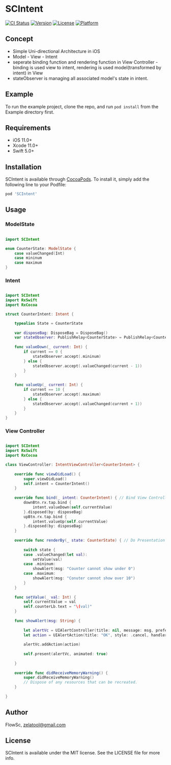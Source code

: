 # SCIntent

[![CI Status](https://img.shields.io/travis/FlowSc/SCIntent.svg?style=flat)](https://travis-ci.org/FlowSc/SCIntent)
[![Version](https://img.shields.io/cocoapods/v/SCIntent.svg?style=flat)](https://cocoapods.org/pods/SCIntent)
[![License](https://img.shields.io/cocoapods/l/SCIntent.svg?style=flat)](https://cocoapods.org/pods/SCIntent)
[![Platform](https://img.shields.io/cocoapods/p/SCIntent.svg?style=flat)](https://cocoapods.org/pods/SCIntent)


## Concept

- Simple Uni-directional Architecture in iOS
- Model - View - Intent
- seperate binding function and rendering function in View Controller - binding is used view to intent, rendering is used model(transformed by intent) in View
- stateObserver is managing all associated model's state in intent.


## Example

To run the example project, clone the repo, and run `pod install` from the Example directory first.

## Requirements

- iOS 11.0+
- Xcode 11.0+
- Swift 5.0+

## Installation

SCIntent is available through [CocoaPods](https://cocoapods.org). To install
it, simply add the following line to your Podfile:

```ruby
pod 'SCIntent'
```


## Usage


### ModelState
```swift

import SCIntent

enum CounterState: ModelState {
    case valueChanged(Int)
    case mininum
    case maximum
}


```

### Intent
```swift

import SCIntent
import RxSwift
import RxCocoa

struct CounterIntent: Intent { 

    typealias State = CounterState
    
    var disposeBag: DisposeBag = DisposeBag()
    var stateObserver: PublishRelay<CounterState> = PublishRelay<CounterState>()
    
    func valueDown(_ current: Int) {
        if current == 0 {
            stateObserver.accept(.mininum)
        } else {
            stateObserver.accept(.valueChanged(current - 1))
        }
    }
    
    func valueUp(_ current: Int) {
        if current == 10 {
            stateObserver.accept(.maximum)
        } else {
            stateObserver.accept(.valueChanged(current + 1))
        }
    }
}
```

### View Controller
```swift

import SCIntent
import RxSwift
import RxCocoa

class ViewController: IntentViewController<CounterIntent> { 
    
    override func viewDidLoad() {
        super.viewDidLoad()
        self.intent = CounterIntent()
    }
    
    override func bind(_ intent: CounterIntent) { // Bind View Controller Action and Intent's Business Logic
        downBtn.rx.tap.bind {
            intent.valueDown(self.currentValue)
        }.disposed(by: disposeBag)
        upBtn.rx.tap.bind {
            intent.valueUp(self.currentValue)
        }.disposed(by: disposeBag)
    }
    
    override func renderBy(_ state: CounterState) { // Do Presentation Logic by Model State
        
        switch state {
        case .valueChanged(let val):
            setValue(val)
        case .mininum:
            showAlert(msg: "Counter cannot show under 0")
        case .maximum:
            showAlert(msg: "Conuter cannot show over 10")
        }
    }
    
    func setValue(_ val: Int) {
        self.currentValue = val
        self.counterLb.text = "\(val)"
    }
    
    func showAlert(msg: String) {
        
        let alertVc = UIAlertController(title: nil, message: msg, preferredStyle: .alert)
        let action = UIAlertAction(title: "OK", style: .cancel, handler: nil)
        
        alertVc.addAction(action)
        
        self.present(alertVc, animated: true)
        
    }
    
    override func didReceiveMemoryWarning() {
        super.didReceiveMemoryWarning()
        // Dispose of any resources that can be recreated.
    }
    
}


```


## Author

FlowSc, zelatool@gmail.com


## License

SCIntent is available under the MIT license. See the LICENSE file for more info.
